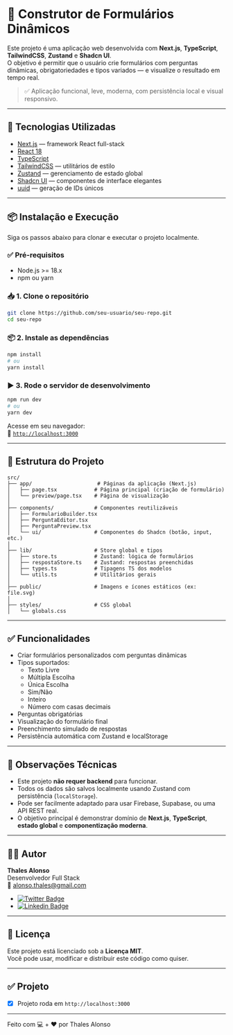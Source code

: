 # 📝 Construtor de Formulários Dinâmicos

Este projeto é uma aplicação web desenvolvida com **Next.js**, **TypeScript**, **TailwindCSS**, **Zustand** e **Shadcn UI**.  
O objetivo é permitir que o usuário crie formulários com perguntas dinâmicas, obrigatoriedades e tipos variados — e visualize o resultado em tempo real.

> ✅ Aplicação funcional, leve, moderna, com persistência local e visual responsivo.

---

## 🚀 Tecnologias Utilizadas

- [Next.js](https://nextjs.org/) — framework React full-stack
- [React 18](https://reactjs.org/)
- [TypeScript](https://www.typescriptlang.org/)
- [TailwindCSS](https://tailwindcss.com/) — utilitários de estilo
- [Zustand](https://github.com/pmndrs/zustand) — gerenciamento de estado global
- [Shadcn UI](https://ui.shadcn.com/) — componentes de interface elegantes
- [uuid](https://www.npmjs.com/package/uuid) — geração de IDs únicos

---

## 📦 Instalação e Execução

Siga os passos abaixo para clonar e executar o projeto localmente.

### ✅ Pré-requisitos

- Node.js >= 18.x
- npm ou yarn

### 📥 1. Clone o repositório

```bash
git clone https://github.com/seu-usuario/seu-repo.git
cd seu-repo
```

### 📦 2. Instale as dependências

```bash
npm install
# ou
yarn install
```

### ▶️ 3. Rode o servidor de desenvolvimento

```bash
npm run dev
# ou
yarn dev
```

Acesse em seu navegador:  
📍 [`http://localhost:3000`](http://localhost:3000)

---

## 📁 Estrutura do Projeto

```
src/
├── app/                     # Páginas da aplicação (Next.js)
│   ├── page.tsx            # Página principal (criação de formulário)
│   └── preview/page.tsx    # Página de visualização
│
├── components/             # Componentes reutilizáveis
│   ├── FormularioBuilder.tsx
│   ├── PerguntaEditor.tsx
│   ├── PerguntaPreview.tsx
│   └── ui/                 # Componentes do Shadcn (botão, input, etc.)
│
├── lib/                    # Store global e tipos
│   ├── store.ts            # Zustand: lógica de formulários
│   ├── respostaStore.ts    # Zustand: respostas preenchidas
│   ├── types.ts            # Tipagens TS dos modelos
│   └── utils.ts            # Utilitários gerais
│
├── public/                 # Imagens e ícones estáticos (ex: file.svg)
│
├── styles/                 # CSS global
│   └── globals.css
```

---

## ✅ Funcionalidades

- Criar formulários personalizados com perguntas dinâmicas
- Tipos suportados:
  - Texto Livre
  - Múltipla Escolha
  - Única Escolha
  - Sim/Não
  - Inteiro
  - Número com casas decimais
- Perguntas obrigatórias
- Visualização do formulário final
- Preenchimento simulado de respostas
- Persistência automática com Zustand e localStorage

---

## 📌 Observações Técnicas

- Este projeto **não requer backend** para funcionar.
- Todos os dados são salvos localmente usando Zustand com persistência (`localStorage`).
- Pode ser facilmente adaptado para usar Firebase, Supabase, ou uma API REST real.
- O objetivo principal é demonstrar domínio de **Next.js**, **TypeScript**, **estado global** e **componentização moderna**.

---

## 👨‍💻 Autor

**Thales Alonso**  
Desenvolvedor Full Stack  
📧 alonso.thales@gmail.com  
- [![Twitter Badge](https://img.shields.io/badge/-Twitter-1ca0f1?style=flat-square&labelColor=1ca0f1&logo=twitter&logoColor=white&link=https://twitter.com/thalesalonsoo)](https://twitter.com/thalesalonsoo)
- [![Linkedin Badge](https://img.shields.io/badge/-LinkedIn-blue?style=flat-square&logo=Linkedin&logoColor=white&link=https://www.linkedin.com/in/thalesalonso)](https://www.linkedin.com/in/thalesalonso)

---

## 📄 Licença

Este projeto está licenciado sob a **Licença MIT**.  
Você pode usar, modificar e distribuir este código como quiser.

---

## ✅ Projeto

- [x] Projeto roda em `http://localhost:3000`

---

Feito com 💻 + ❤️ por Thales Alonso
